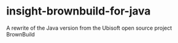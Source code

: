 # insight-brownbuild-for-java
A rewrite of the Java version from the Ubisoft open source project BrownBuild
